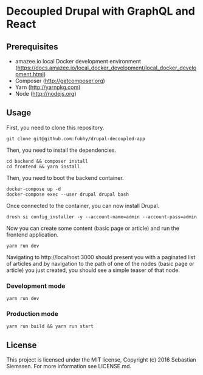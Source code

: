 # Decoupled Drupal with GraphQL and React

## Prerequisites

- amazee.io local Docker development environment (https://docs.amazee.io/local_docker_development/local_docker_development.html)
- Composer (http://getcomposer.org)
- Yarn (http://yarnpkg.com)
- Node (http://nodejs.org)

## Usage

First, you need to clone this repository.

```
git clone git@github.com:fubhy/drupal-decoupled-app
```

Then, you need to install the dependencies.

```
cd backend && composer install
cd frontend && yarn install
```

Then, you need to boot the backend container.

```
docker-compose up -d
docker-compose exec --user drupal drupal bash
```

Once connected to the container, you can now install Drupal.

```
drush si config_installer -y --account-name=admin --account-pass=admin
```

Now you can create some content (basic page or article) and run the frontend application.

```
yarn run dev
```

Navigating to http://localhost:3000 should present you with a paginated list of articles
and by navigation to the path of one of the nodes (basic page or article) you just
created, you should see a simple teaser of that node.


### Development mode

```
yarn run dev
```

### Production mode

```
yarn run build && yarn run start
```

## License

This project is licensed under the MIT license, Copyright (c) 2016 Sebastian Siemssen. For more information see LICENSE.md.
